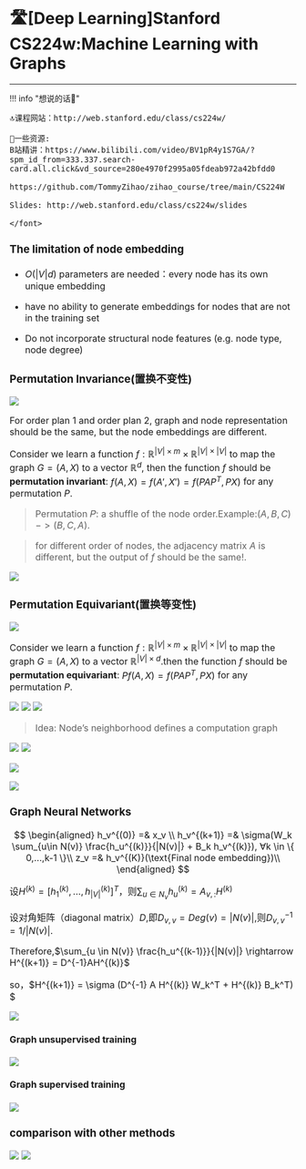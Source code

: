 # 🛣[Deep Learning]Stanford CS224w:Machine Learning with Graphs
---
<script src="https://polyfill.io/v3/polyfill.min.js?features=es6"></script>
<script src="https://cdn.jsdelivr.net/npm/mathjax@3/es5/tex-chtml.js"></script>

!!! info "想说的话🎇"
    <font size = 3.5>
    
    🔝课程网站：http://web.stanford.edu/class/cs224w/
    
    👀一些资源: 
    B站精讲：https://www.bilibili.com/video/BV1pR4y1S7GA/?spm_id_from=333.337.search-card.all.click&vd_source=280e4970f2995a05fdeab972a42bfdd0
    
    https://github.com/TommyZihao/zihao_course/tree/main/CS224W
    
    Slides: http://web.stanford.edu/class/cs224w/slides
    
    </font>

### The limitation of node embedding 

- $O(|V|d)$ parameters are needed：every node has its own unique embedding

- have no ability to generate embeddings for nodes that are not in the training set

- Do not incorporate structural node features (e.g. node type, node degree)

### Permutation Invariance(置换不变性)

![](./img/a2.png)

For order plan 1 and order plan 2, graph and node representation should be the same, but the node embeddings are different.

Consider we learn a function $f:\mathbb{R}^{|V| \times m}\times \mathbb{R}^{|V| \times |V|}$ to map the graph $G=(A,X)$ to a vector $\mathbb{R}^d$, then the function $f$ should be <B>permutation invariant</B>: $f(A,X) = f(A',X')=f(PAP^T,PX)$ for any permutation $P$.

>  Permutation 𝑃: a shuffle of the node order.Example:$(A,B,C)->(B,C,A)$.

> for different order of nodes, the adjacency matrix $A$ is different, but the output of $f$ should be the same!.

![](./img/a3.png)

### Permutation Equivariant(置换等变性)

![](./img/a4.png)

Consider we learn a function $f:\mathbb{R}^{|V| \times m}\times \mathbb{R}^{|V| \times |V|}$ to map the graph $G=(A,X)$ to a vector $\mathbb{R}^{|V| \times d}$.then the function $f$ should be <B>permutation equivariant</B>: $Pf(A,X) =f(PAP^T,PX)$ for any permutation $P$.

![](./img/a5.png)
![](./img/a6.png)
![](./img/a7.png)

> Idea: Node’s neighborhood defines a computation graph

![](./img/a8.png)
![](./img/a8%20(2).png)

![](./img/c9%20(2).png)

![](./img/a11.png)

### Graph Neural Networks

$$
\begin{aligned}
h_v^{(0)} =& x_v \\
h_v^{(k+1)} =& \sigma(W_k \sum_{u\in N(v)} \frac{h_u^{(k)}}{|N(v)|} + B_k h_v^{(k)}), ∀k \in \{ 0,...,k-1 \}\\
z_v =& h_v^{(K)}(\text{Final node embedding})\\
\end{aligned}
$$

设$H^{(k)}=[h_1^{(k)},...,h_{|V|}^{(k)}]^T$，则$\sum_{u \in N_v} h_u^{(k)}=A_{v,:}H^{(k)}$

设对角矩阵（diagonal matrix）$D$,即$D_{v,v}=Deg(v)=|N(v)|$,则$D_{v,v}^{-1}=1/|N(v)|$.

Therefore,$\sum_{u \in N(v)} \frac{h_u^{(k-1)}}{|N(v)|} \rightarrow H^{(k+1)} = D^{-1}AH^{(k)}$

so，$H^{(k+1)} = \sigma (D^{-1} A H^{(k)} W_k^T + H^{(k)} B_k^T) $

![](./img/g1.png)

#### Graph unsupervised training

![](./img/g2.png)

#### Graph supervised training

![](./img/g3.png)

### comparison with other methods

![](./img/f1.png)
![](./img/f2.png)